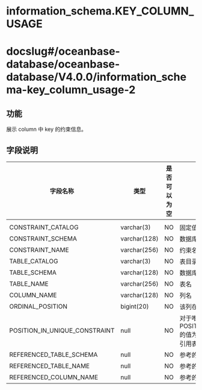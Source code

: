 information_schema.KEY_COLUMN_USAGE
========================================================

# docslug#/oceanbase-database/oceanbase-database/V4.0.0/information_schema-key_column_usage-2

功能
-----------

展示 column 中 key 的约束信息。

字段说明
-------------

|           **字段名称**            |    **类型**    | **是否可以为空** |                                         **描述**                                          |
|-------------------------------|--------------|------------|-----------------------------------------------------------------------------------------|
|                               |              |            |                                                                                         |
| CONSTRAINT_CATALOG            | varchar(3)   | NO         | 固定值（def）                                                                                |
| CONSTRAINT_SCHEMA             | varchar(128) | NO         | 数据库名                                                                                    |
| CONSTRAINT_NAME               | varchar(256) | NO         | 约束名，为 PRIMARY 或列名或外键名                                                                   |
| TABLE_CATALOG                 | varchar(3)   | NO         | 表目录                                                                                     |
| TABLE_SCHEMA                  | varchar(128) | NO         | 数据库名                                                                                    |
| TABLE_NAME                    | varchar(256) | NO         | 表名                                                                                      |
| COLUMN_NAME                   | varchar(128) | NO         | 列名                                                                                      |
| ORDINAL_POSITION              | bigint(20)   | NO         | 该列在表中的编号                                                                                |
| POSITION_IN_UNIQUE_CONSTRAINT | null         | NO         | 对于唯一和主键约束，POSITION_IN_UNIQUE_CONSTRAINT 的值为 NULL。 对于外键约束，它是所引用表内键中的顺序位置 |
| REFERENCED_TABLE_SCHEMA       | null         | NO         | 参考的数据库                                                                                  |
| REFERENCED_TABLE_NAME         | null         | NO         | 参考的表                                                                                    |
| REFERENCED_COLUMN_NAME        | null         | NO         | 参考的列                                                                                    |
